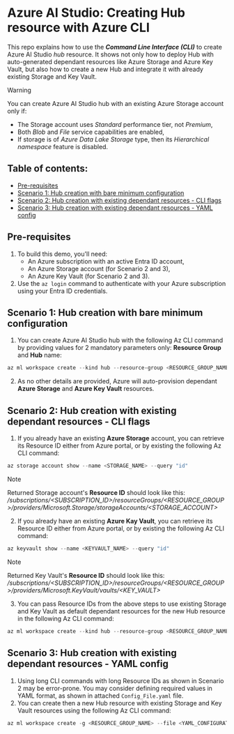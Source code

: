 # Azure AI Studio: Creating Hub resource with Azure CLI
This repo explains how to use the **_Command Line Interface (CLI)_** to create Azure AI Studio _hub_ resource. It shows not only how to deploy Hub with auto-generated dependant resources like Azure Storage and Azure Key Vault, but also how to create a new Hub and integrate it with already existing Storage and Key Vault.

> [!WARNING]
> You can create Azure AI Studio hub with an existing Azure Storage account only if:
> - The Storage account uses _Standard_ performance tier, not _Premium_,
> - Both _Blob_ and _File_ service capabilities are enabled,
> - If storage is of _Azure Data Lake Storage_ type, then its _Hierarchical namespace_ feature is disabled.

## Table of contents:
- [Pre-requisites](https://github.com/LazaUK/AIStudio-Hub-CLI#pre-requisites)
- [Scenario 1: Hub creation with bare minimum configuration](https://github.com/LazaUK/AIStudio-Hub-CLI#scenario-1-hub-creation-with-bare-minimum-configuration)
- [Scenario 2: Hub creation with existing dependant resources - CLI flags](https://github.com/LazaUK/AIStudio-Hub-CLI#scenario-2-hub-creation-with-existing-dependant-resources---cli-flags)
- [Scenario 3: Hub creation with existing dependant resources - YAML config](https://github.com/LazaUK/AIStudio-Hub-CLI#scenario-3-hub-creation-with-existing-dependant-resources---yaml-config)

## Pre-requisites
1. To build this demo, you'll need:
    - An Azure subscription with an active Entra ID account,
    - An Azure Storage account (for Scenario 2 and 3),
    - An Azure Key Vault (for Scenario 2 and 3).
2. Use the ```az login``` command to authenticate with your Azure subscription using your Entra ID credentials.

## Scenario 1: Hub creation with bare minimum configuration
1. You can create Azure AI Studio hub with the following Az CLI command by providing values for 2 mandatory parameters only: **Resource Group** and **Hub** name:
``` PowerShell
az ml workspace create --kind hub --resource-group <RESOURCE_GROUP_NAME> --name <AI_HUB_NAME>
```
2. As no other details are provided, Azure will auto-provision dependant **Azure Storage** and **Azure Key Vault** resources.

## Scenario 2: Hub creation with existing dependant resources - CLI flags
1. If you already have an existing **Azure Storage** account, you can retrieve its Resource ID either from Azure portal, or by existing the following Az CLI command:
``` PowerShell
az storage account show --name <STORAGE_NAME> --query "id"
```
> [!Note]
> Returned Storage account's **Resource ID** should look like this: _/subscriptions/<SUBSCRIPTION_ID>/resourceGroups/<RESOURCE_GROUP>/providers/Microsoft.Storage/storageAccounts/<STORAGE_ACCOUNT>_
2. If you already have an existing **Azure Kay Vault**, you can retrieve its Resource ID either from Azure portal, or by existing the following Az CLI command:
``` PowerShell
az keyvault show --name <KEYVAULT_NAME> --query "id"
```
> [!Note]
> Returned Key Vault's **Resource ID** should look like this: _/subscriptions/<SUBSCRIPTION_ID>/resourceGroups/<RESOURCE_GROUP>/providers/Microsoft.KeyVault/vaults/<KEY_VAULT>_
3. You can pass Resource IDs from the above steps to use existing Storage and Key Vault as default dependant resources for the new Hub resource in the following Az CLI command:
``` PowerShell
az ml workspace create --kind hub --resource-group <RESOURCE_GROUP_NAME> --name <HUB_NAME> --display-name <HUB_DISPLAY_NAME> --description <HUB_DESCRIPTION> --location <HUB_AZURE_REGION> --storage-account <STORAGE_RESOURCE_ID> --key-vault <KEYVAULT_RESOURCE_ID>
```

## Scenario 3: Hub creation with existing dependant resources - YAML config
1. Using long CLI commands with long Resource IDs as shown in Scenario 2 may be error-prone. You may consider defining required values in YAML format, as shown in attached ```Config_File.yaml``` file.
2. You can create then a new Hub resource with existing Storage and Key Vault resources using the following Az CLI command:
``` PowerShell
az ml workspace create -g <RESOURCE_GROUP_NAME> --file <YAML_CONFIGURATION_FILE>
```

